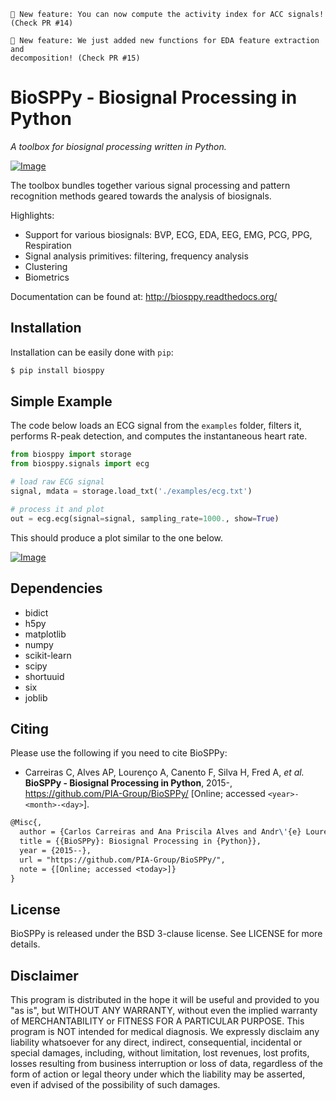 ```
🎉 New feature: You can now compute the activity index for ACC signals!
(Check PR #14)
```
```
🎊 New feature: We just added new functions for EDA feature extraction and
decomposition! (Check PR #15)
```


# BioSPPy - Biosignal Processing in Python

*A toolbox for biosignal processing written in Python.*

<a href="http://biosppy.readthedocs.org/">
<picture>
  <source media="(prefers-color-scheme: light)" srcset="docs/logo/logo_400.png">
  <source media="(prefers-color-scheme: dark)" srcset="docs/logo/logo_inverted_400.png">
  <img alt="Image" title="I know you're listening! - xkcd.com/525">
</picture>
</a>

The toolbox bundles together various signal processing and pattern recognition
methods geared towards the analysis of biosignals.

Highlights:

- Support for various biosignals: BVP, ECG, EDA, EEG, EMG, PCG, PPG, Respiration
- Signal analysis primitives: filtering, frequency analysis
- Clustering
- Biometrics

Documentation can be found at: <http://biosppy.readthedocs.org/>

## Installation

Installation can be easily done with `pip`:

```bash
$ pip install biosppy
```

## Simple Example

The code below loads an ECG signal from the `examples` folder, filters it,
performs R-peak detection, and computes the instantaneous heart rate.

```python
from biosppy import storage
from biosppy.signals import ecg

# load raw ECG signal
signal, mdata = storage.load_txt('./examples/ecg.txt')

# process it and plot
out = ecg.ecg(signal=signal, sampling_rate=1000., show=True)
```

This should produce a plot similar to the one below.

[![Image](https://github.com/PIA-Group/BioSPPy/raw/master/docs/images/ECG_summary.png "ECG Summary Plot")]()

## Dependencies

- bidict
- h5py
- matplotlib
- numpy
- scikit-learn
- scipy
- shortuuid
- six
- joblib

## Citing
Please use the following if you need to cite BioSPPy:

- Carreiras C, Alves AP, Lourenço A, Canento F, Silva H, Fred A, *et al.*
  **BioSPPy - Biosignal Processing in Python**, 2015-,
  https://github.com/PIA-Group/BioSPPy/ [Online; accessed ```<year>-<month>-<day>```].

```latex
@Misc{,
  author = {Carlos Carreiras and Ana Priscila Alves and Andr\'{e} Louren\c{c}o and Filipe Canento and Hugo Silva and Ana Fred and others},
  title = {{BioSPPy}: Biosignal Processing in {Python}},
  year = {2015--},
  url = "https://github.com/PIA-Group/BioSPPy/",
  note = {[Online; accessed <today>]}
}
```

## License

BioSPPy is released under the BSD 3-clause license. See LICENSE for more details.

## Disclaimer

This program is distributed in the hope it will be useful and provided
to you "as is", but WITHOUT ANY WARRANTY, without even the implied
warranty of MERCHANTABILITY or FITNESS FOR A PARTICULAR PURPOSE. This
program is NOT intended for medical diagnosis. We expressly disclaim any
liability whatsoever for any direct, indirect, consequential, incidental
or special damages, including, without limitation, lost revenues, lost
profits, losses resulting from business interruption or loss of data,
regardless of the form of action or legal theory under which the
liability may be asserted, even if advised of the possibility of such
damages.
